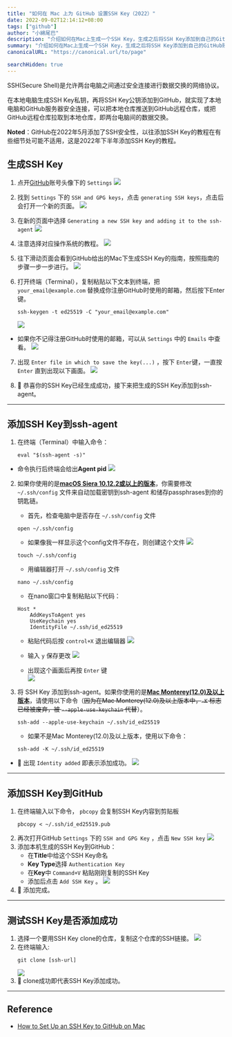 ```yaml
---
title: "如何在 Mac 上为 GitHub 设置SSH Key（2022）"
date: 2022-09-02T12:14:12+08:00
tags: ["github"]
author: "小綿尾巴"
description: "介绍如何在Mac上生成一个SSH Key，生成之后将SSH Key添加到自己的GitHub账号中，以便通过SSH对Git操作进行认证。"
summary: "介绍如何在Mac上生成一个SSH Key，生成之后将SSH Key添加到自己的GitHub账号中，以便通过SSH对Git操作进行认证。"
canonicalURL: "https://canonical.url/to/page"

searchHidden: true
---
```



SSH(Secure Shell)是允许两台电脑之间通过安全连接进行数据交换的网络协议。

在本地电脑生成SSH Key私钥，再将SSH Key公钥添加到GitHub，就实现了本地电脑和GitHub服务器安全连接，可以把本地仓库推送到GitHub远程仓库，或把GitHub远程仓库拉取到本地仓库，即两台电脑间的数据交换。

**Noted**：GitHub在2022年5月添加了SSH安全性，以往添加SSH Key的教程在有些细节处可能不适用，这是2022年下半年添加SSH Key的教程。

## 生成SSH Key

1. 点开[GitHub](https://github.com/)账号头像下的 `Settings`
    ![](github-setting.png)

2. 找到 `Settings` 下的 `SSH and GPG keys`，点击 `generating SSH keys`，点击后会打开一个新的页面。
    ![](ssh-and-ggp-key.png)

3. 在新的页面中选择 `Generating a new SSH key and adding it to the ssh-agent`
    ![](generating-new-ssh-key.png)

4. 注意选择对应操作系统的教程。
    ![](mac-ssh-key-guide.png)

5. 往下滑动页面会看到GitHub给出的Mac下生成SSH Key的指南，按照指南的步骤一步一步进行。
    ![](ssh-key-guide.png)

6. 打开终端（Terminal），复制粘贴以下文本到终端，把 `your_email@example.com` 替换成你注册GitHub时使用的邮箱，然后按下Enter键。
    ```shell
	ssh-keygen -t ed25519 -C "your_email@example.com"
    ```
    ![](terminal-generating-ssh-key.png)
- 如果你不记得注册GitHub时使用的邮箱，可以从 `Settings` 中的 `Emails` 中查看。
	![](github-email.png)

7. 出现 `Enter file in which to save the key(...)` ，按下 `Enter`键，一直按 `Enter` 直到出现以下画面。
    ![](generate-ssh-key-keep-enter.png)

8. 🎉 恭喜你的SSH Key已经生成成功，接下来把生成的SSH Key添加到ssh-agent。

---
## 添加SSH Key到ssh-agent

1. 在终端（Terminal）中输入命令：
    ```shell
	eval "$(ssh-agent -s)"
    ```
- 命令执行后终端会给出**Agent pid**
    ![](/images/how-to-add-ssh-key-to-github-on-mac/agent-pid.png)

2. 如果你使用的是[**macOS Siera 10.12.2或以上的版本**](https://docs.github.com/cn/authentication/connecting-to-github-with-ssh/generating-a-new-ssh-key-and-adding-it-to-the-ssh-agent#adding-your-ssh-key-to-the-ssh-agent)，你需要修改 `~/.ssh/config` 文件来自动加载密钥到ssh-agent 和储存passphrases到你的钥匙链。
    - 首先，检查电脑中是否存在 `~/.ssh/config` 文件
    ```shell
	open ~/.ssh/config
    ```
    - 如果像我一样显示这个config文件不存在，则创建这个文件
        ![](check-ssh-config-file.png)
    ```shell
	touch ~/.ssh/config	
    ```
    - 用编辑器打开 `~/.ssh/config` 文件
	```shell
	nano ~/.ssh/config 
    ```
    - 在nano窗口中复制粘贴以下代码：
    ```
	Host *
		AddKeysToAgent yes
		UseKeychain yes
		IdentityFile ~/.ssh/id_ed25519
    ```
    - 粘贴代码后按  `control+X` 退出编辑器
        ![](config-ssh-config-file.png)

    - 输入 `y` 保存更改 
        ![](press-y.png)

    - 出现这个画面后再按 `Enter` 键  
        ![](press-enter.png)

3. 将 SSH Key 添加到ssh-agent。如果你使用的是[**Mac Monterey(12.0)及以上版本**](https://docs.github.com/cn/authentication/connecting-to-github-with-ssh/generating-a-new-ssh-key-and-adding-it-to-the-ssh-agent#adding-your-ssh-key-to-the-ssh-agent)，请使用以下命令（~~因为在Mac Monterey(12.0)及以上版本中，`-K` 标志已经被废弃，被 `--apple-use-keychain` 代替~~）。
    ```shell
    ssh-add --apple-use-keychain ~/.ssh/id_ed25519
    ```
    - 如果不是Mac Monterey(12.0)及以上版本，使用以下命令：
    ```shell
    ssh-add -K ~/.ssh/id_ed25519
    ```

- 🎉 出现 `Identity added` 即表示添加成功。
    ![](add-ssh-key-to-ssh-agent.png)

---
## 添加SSH Key到GitHub

1. 在终端输入以下命令， `pbcopy` 会复制SSH Key内容到剪贴板
    ```shell
	pbcopy < ~/.ssh/id_ed25519.pub
    ```
2. 再次打开GitHub `Settings` 下的 `SSH and GPG Key` ，点击 `New SSH key`
    ![](new-ssh-key.png)
3. 添加本机生成的SSH Key到GitHub：
    - 在**Title**中给这个SSH Key命名
    - **Key Type**选择 `Authentication Key` 
    - 在**Key**中 `Command+V` 粘贴刚刚复制的SSH Key
    - 添加后点击 `Add SSH Key` 。
    ![](patse-ssh-key.png)
4. 🎉 添加完成。

---
## 测试SSH Key是否添加成功

1. 选择一个要用SSH Key clone的仓库，复制这个仓库的SSH链接。
    ![](ssh-key-repository.png)
2. 在终端输入:
    ```shell
	git clone [ssh-url]
    ```
    ![](add-ssh-repository.png)
3. 🎉 clone成功即代表SSH Key添加成功。

---
## Reference
- [How to Set Up an SSH Key to GitHub on Mac](https://www.youtube.com/watch?v=_RsP81Et12s)